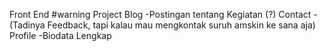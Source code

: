 Front End
#warning
Project
Blog
-Postingan tentang Kegiatan (?)
Contact
-(Tadinya Feedback, tapi kalau mau mengkontak suruh amskin ke sana aja)
Profile
-Biodata Lengkap
